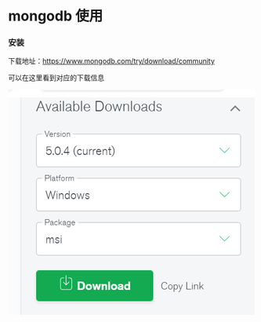 # mongodb 使用





























































### 安装



下载地址：https://www.mongodb.com/try/download/community

可以在这里看到对应的下载信息

![image-20211119140457635](./pics/download.png)

